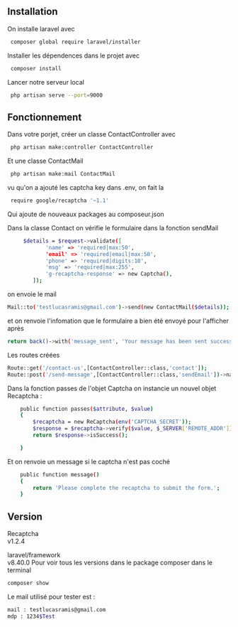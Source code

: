 ## Installation

On installe laravel avec
```bash
 composer global require laravel/installer
```
Installer les dépendences dans le projet avec
```bash
 composer install
```
Lancer notre serveur local
```bash
 php artisan serve --port=9000
```


## Fonctionnement
Dans votre porjet, créer un classe ContactController avec
```bash
 php artisan make:controller ContactController
```
Et une classe ContactMail
```bash
 php artisan make:mail ContactMail
```
vu qu'on a ajouté les captcha key dans .env, on fait la
```bash
 require google/recaptcha '~1.1'
```
Qui ajoute de nouveaux packages au composeur.json

Dans la classe Contact on vérifie le formulaire dans la fonction sendMail
```bash
     $details = $request->validate([
            'name' => 'required|max:50',
            'email' => 'required|email|max:50',
            'phone' => 'required|digits:10',
            'msg' => 'required|max:255',
            'g-recaptcha-response' => new Captcha(),
        ]);
```
on envoie le mail

```bash
Mail::to('testlucasramis@gmail.com')->send(new ContactMail($details));
```
et on renvoie l'infomation que le formulaire a bien été envoyé pour l'afficher après
```bash
return back()->with('message_sent', 'Your message has been sent successfully !');
```
Les routes créées
```bash
Route::get('/contact-us',[ContactController::class,'contact']);
Route::post('/send-message',[ContactController::class,'sendEmail'])->name('contact.send');
```

Dans la fonction passes de l'objet Captcha on instancie un nouvel objet Recaptcha :

```bash
    public function passes($attribute, $value)
    {
        $recaptcha = new ReCaptcha(env('CAPTCHA_SECRET'));
        $response = $recaptcha->verify($value, $_SERVER['REMOTE_ADDR']);
        return $response->isSuccess();

    }
```
Et on renvoie un message si le captcha n'est pas coché
```bash
    public function message()
    {
        return 'Please complete the recaptcha to submit the form.';
    }
```

## Version
Recaptcha<br>v1.2.4

laravel/framework<br>v8.40.0
Pour voir tous les versions dans le package composer dans le terminal
```bash
composer show
```
Le mail utilisé pour tester est :
```bash
mail : testlucasramis@gmail.com
mdp : 1234$Test
```
